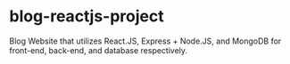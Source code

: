 # blog-reactjs-project
Blog Website that utilizes React.JS, Express + Node.JS, and MongoDB for front-end, back-end, and database respectively.
